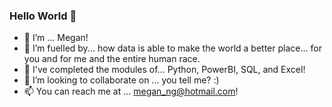 ### Hello World 👋

* 👋 I’m ... Megan!
* 👀 I’m fuelled by... how data is able to make the world a better place... for you and for me and the entire human race.
* 🌱 I've completed the modules of... Python, PowerBI, SQL, and Excel!
* 💞️ I’m looking to collaborate on ... you tell me? :)
* 📫 You can reach me at ... megan_ng@hotmail.com!

